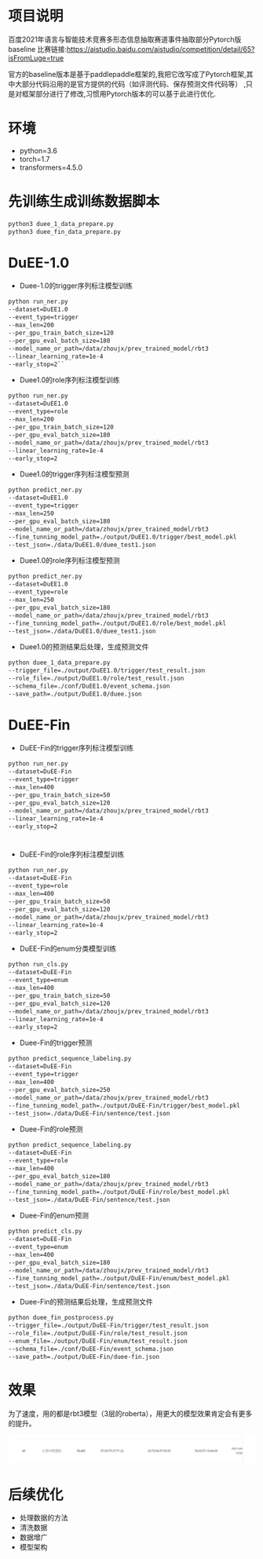# 项目说明  
百度2021年语言与智能技术竞赛多形态信息抽取赛道事件抽取部分Pytorch版baseline
比赛链接:https://aistudio.baidu.com/aistudio/competition/detail/65?isFromLuge=true

官方的baseline版本是基于paddlepaddle框架的,我把它改写成了Pytorch框架,其中大部分代码沿用的是官方提供的代码（如评测代码、保存预测文件代码等） ,只是对框架部分进行了修改,习惯用Pytorch版本的可以基于此进行优化.

# 环境
- python=3.6
- torch=1.7
- transformers=4.5.0




# 先训练生成训练数据脚本
```
python3 duee_1_data_prepare.py
python3 duee_fin_data_prepare.py
```

# DuEE-1.0
- Duee-1.0的trigger序列标注模型训练
```
python run_ner.py
--dataset=DuEE1.0
--event_type=trigger
--max_len=200
--per_gpu_train_batch_size=120
--per_gpu_eval_batch_size=180
--model_name_or_path=/data/zhoujx/prev_trained_model/rbt3
--linear_learning_rate=1e-4
--early_stop=2``
```
- Duee1.0的role序列标注模型训练
```
python run_ner.py
--dataset=DuEE1.0
--event_type=role
--max_len=200
--per_gpu_train_batch_size=120
--per_gpu_eval_batch_size=180
--model_name_or_path=/data/zhoujx/prev_trained_model/rbt3
--linear_learning_rate=1e-4
--early_stop=2
```

- Duee1.0的trigger序列标注模型预测
```
python predict_ner.py
--dataset=DuEE1.0
--event_type=trigger
--max_len=250
--per_gpu_eval_batch_size=180
--model_name_or_path=/data/zhoujx/prev_trained_model/rbt3
--fine_tunning_model_path=./output/DuEE1.0/trigger/best_model.pkl
--test_json=./data/DuEE1.0/duee_test1.json
```
- Duee1.0的role序列标注模型预测
```
python predict_ner.py
--dataset=DuEE1.0
--event_type=role
--max_len=250
--per_gpu_eval_batch_size=180
--model_name_or_path=/data/zhoujx/prev_trained_model/rbt3
--fine_tunning_model_path=./output/DuEE1.0/role/best_model.pkl
--test_json=./data/DuEE1.0/duee_test1.json
```
- Duee1.0的预测结果后处理，生成预测文件
```
python duee_1_data_prepare.py
--trigger_file=./output/DuEE1.0/trigger/test_result.json
--role_file=./output/DuEE1.0/role/test_result.json
--schema_file=./conf/DuEE1.0/event_schema.json
--save_path=./output/DuEE1.0/duee.json
```

# DuEE-Fin
- DuEE-Fin的trigger序列标注模型训练
```
python run_ner.py
--dataset=DuEE-Fin
--event_type=trigger
--max_len=400
--per_gpu_train_batch_size=50
--per_gpu_eval_batch_size=120
--model_name_or_path=/data/zhoujx/prev_trained_model/rbt3
--linear_learning_rate=1e-4
--early_stop=2
```
# 
- DuEE-Fin的role序列标注模型训练
```
python run_ner.py
--dataset=DuEE-Fin
--event_type=role
--max_len=400
--per_gpu_train_batch_size=50
--per_gpu_eval_batch_size=120
--model_name_or_path=/data/zhoujx/prev_trained_model/rbt3
--linear_learning_rate=1e-4
--early_stop=2
```

- DuEE-Fin的enum分类模型训练
```
python run_cls.py
--dataset=DuEE-Fin
--event_type=enum
--max_len=400
--per_gpu_train_batch_size=50
--per_gpu_eval_batch_size=120
--model_name_or_path=/data/zhoujx/prev_trained_model/rbt3
--linear_learning_rate=1e-4
--early_stop=2
```
- Duee-Fin的trigger预测
```
python predict_sequence_labeling.py
--dataset=DuEE-Fin
--event_type=trigger
--max_len=400
--per_gpu_eval_batch_size=250
--model_name_or_path=/data/zhoujx/prev_trained_model/rbt3
--fine_tunning_model_path=./output/DuEE-Fin/trigger/best_model.pkl
--test_json=./data/DuEE-Fin/sentence/test.json
```
- Duee-Fin的role预测
```
python predict_sequence_labeling.py
--dataset=DuEE-Fin
--event_type=role
--max_len=400
--per_gpu_eval_batch_size=180
--model_name_or_path=/data/zhoujx/prev_trained_model/rbt3
--fine_tunning_model_path=./output/DuEE-Fin/role/best_model.pkl
--test_json=./data/DuEE-Fin/sentence/test.json
```
- Duee-Fin的enum预测
```
python predict_cls.py
--dataset=DuEE-Fin
--event_type=enum
--max_len=400
--per_gpu_eval_batch_size=180
--model_name_or_path=/data/zhoujx/prev_trained_model/rbt3
--fine_tunning_model_path=./output/DuEE-Fin/enum/best_model.pkl
--test_json=./data/DuEE-Fin/sentence/test.json
```
- Duee-Fin的预测结果后处理，生成预测文件
```
python duee_fin_postprocess.py
--trigger_file=./output/DuEE-Fin/trigger/test_result.json
--role_file=./output/DuEE-Fin/role/test_result.json
--enum_file=./output/DuEE-Fin/enum/test_result.json
--schema_file=./conf/DuEE-Fin/event_schema.json
--save_path=./output/DuEE-Fin/duee-fin.json

```



# 效果

为了速度，用的都是rbt3模型（3层的roberta），用更大的模型效果肯定会有更多的提升。

![image-20210418145715313](https://raw.githubusercontent.com/zhoujx4/PicGo/main/img/image-20210418145715313.png)



# 后续优化

- 处理数据的方法
- 清洗数据
- 数据增广
- 模型架构
